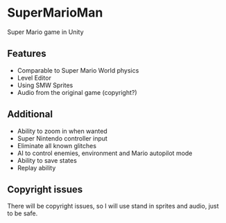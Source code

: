 # SuperMarioMan
Super Mario game in Unity


## Features

 * Comparable to Super Mario World physics
 * Level Editor
 * Using SMW Sprites
 * Audio from the original game (copyright?)


## Additional
 * Ability to zoom in when wanted
 * Super Nintendo controller input
 * Eliminate all known glitches 
 * AI to control enemies, environment and Mario autopilot mode
 * Ability to save states
 * Replay ability
 
 
 ## Copyright issues
 There will be copyright issues, so I will use stand in sprites and audio, just to be safe.
